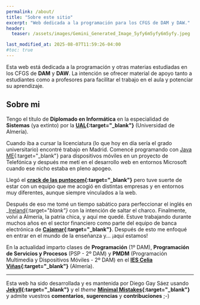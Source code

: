 ```yaml
---
permalink: /about/
title: "Sobre este sitio"
excerpt: "Web dedicada a la programación para los CFGS de DAM y DAW."
header:
  teaser: /assets/images/Gemini_Generated_Image_5yfy6m5yfy6m5yfy.jpeg

last_modified_at: 2025-08-07T11:59:26-04:00
#toc: true
---
```


Esta web está dedicada a la programación y otras materias estudiadas en los CFGS de **DAM** y **DAW**. La intención se ofrecer material de apoyo tanto a estudiantes como a profesores para facilitar el trabajo en el aula y potenciar su aprendizaje.


## Sobre mi

Tengo el título de **Diplomado en Informática** en la especialidad de **Sistemas** (ya extinto) por la **[UAL](https://www.ual.es/){:target="_blank"}** (Universidad de Almería).

Cuando iba a cursar la licenciatura (lo que hoy en día sería el grado universitario) encontré trabajo en Madrid. Comencé programando con [Java ME](https://es.wikipedia.org/wiki/Java_Micro_Edition){:target="_blank"} para dispositivos móviles en un proyecto de Telefónica y después me metí en el desarrollo web en entornos Microsoft cuando ese nicho estaba en pleno apogeo.

Llegó el **[crack de las puntocom](https://es.wikipedia.org/wiki/Burbuja_puntocom){:target="_blank"}** pero tuve suerte de estar con un equipo que me acogió en distintas empresas y en entornos muy diferentes, aunque siempre vinculados a la web.

Después de eso me tomé un tiempo sabático para perfeccionar el inglés en _[Ireland](https://es.wikipedia.org/wiki/Irlanda){:target="_blank"}_ con la intención de saltar el charco. Finalmente,  volví a Almería, la patria chica, y aquí me quedé. Estuve trabajando durante muchos años en el sector financiero como parte del equipo de banca electrónica de **[Cajamar](https://www.cajamar.es/){:target="_blank"}**. Después de esto me enfoqué en entrar en el mundo de la enseñanza y... ¡aquí estamos!

En la actualidad imparto clases de **Programación** (1º DAM), **Programación de Servicios y Procesos** (PSP - 2º DAM) y **PMDM** (Programación Multimedia y Dispositivos Móviles - 2º DAM) en el **[IES Celia Viñas](https://iescelia.org/){:target="_blank"}** (Almería).

---

Esta web ha sido desarrollada y es mantenida por Diego Gay Sáez usando **[Jekyll](https://jekyllrb.com/){:target="_blank"}** y el _theme_ **[Minimal Mistakes](https://mademistakes.com/work/jekyll-themes/minimal-mistakes/){:target="_blank"}** y admite vuestros **comentarios**, **sugerencias** y **contribuciones** ;-) 
